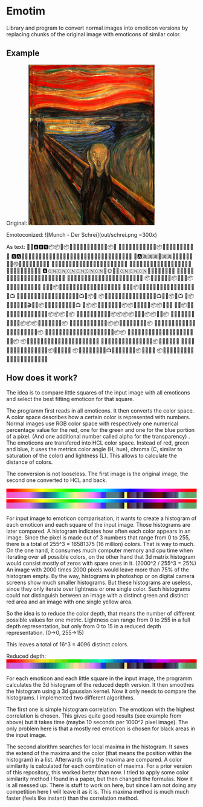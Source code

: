
Emotim
======

Library and program to convert normal images into emoticon versions by replacing chunks of the original image with emoticons of similar color.

Example
-------

Original:
![Munch - Der Schrei](assets/input/schrei.jpg)

Emotoconized:
![Munch - Der Schrei](out/schrei.png =300x)

As text:
🐻🈵🅰🅰🅰📦📦🐉📦🐻🚪🐻🏉🏉🏉🉑🎃🉑🐻🐻📦🐻
🏉🏉🏉🐻🏉🏉🉑🚪🚪🚪🏉📦🐊🏉🏉🏉🏉🏉🏉🐻🐻🐻
🅰🅰🏉🏉🏉🏉🏉🇨🇳🇨🇳🎃🈵🇨🇳🇨🇳🇨🇳🇨🇳🇨🇳🇨🇳🇨🇳🇨🇳🇨🇳🇨🇳🚪
🐻🅰🈵🈵🈵🏉🈵🈵🇨🇳🇨🇳🇨🇳🇨🇳🉑🌞🌞📙📙📙📙🎃🎃🏉
🎃🏉🏉🚪🐻🉑🏉🏉📙📙📙🌞🌞🌞🏉🏉🏉🉑🉑📙📙📙
💩🏉🇨🇳📙🌞🉑🉑🉑🉑🉑📙🌞📔📔🆚🇨🇳🇨🇳🇨🇳🎃🇨🇳🇨🇳🏉
🅰🇨🇳🇨🇳🇨🇳🇨🇳🇨🇳🇨🇳🔴🌞🌝🌝🇨🇳🇨🇳🇨🇳📙📙📙📙📙📙📙🏉
🎃🉑📙🉑📙📙📙📙🆚🆚📙📙📙📙📙👥🐗🐗🐗🐗👹🐗
💩🐗🐗🐗🐗🐗🐗🐗🐗🐗👜🐗🐗🐗🐗🐗🐗👥🐗🐗🐗🐗
📦🙉🐻🐻🌞📙🙉📦🐻🐻🚪📦🙈🙉🐗🐗🐗🐗🐗🐗🐗🐗
💩🐗🐗📦🏉🚪🚪🚪🚪🚪🏉🙉🐗🐗👥🌌🐗🐗🐗🐗📼🐗
💩👜🐗📦👝🚪🌝👝🙉🚪🚪🙉👝🙉👥👹🐗👥👥🐗🐗📺
🐗👜🐗👜👥👥👥👥👥👥👥👥👥👥👥👥👥👥📺🐗📦🙈
📦👜🐗👜👜👥👥👥👥👥👥👥👥👥👥👥📺🐊🐗📦🐗📺
👜📦👜💩👜👜👥👥🎬👥👥📦🚪🚪👥🐗🐗🐗🙉🙉🐗📺
💩📦📦👜🍩👜🐗🐻🌚🐗📦📦🏉🚪🐗🐗🐗📦📦🙉🐗🐴
💩💩📦👜🐗🍩👜🐗🏉🐗🙉🚪🚪🚪🐗🙉🐗📦📦📦🙉📦
💩💩💩👜🐗👜🐗👜🐗👜📦📦📦📦🐗🐗🐗📦📦🙉🙉📦
💩👜💩💩🐗🐗🐗🍩💩🐗🐗📦📦📦🐗🐗🐗👜🙉🙉🙉📦
💩👜💩🐗💩👜🐗🍩🐗👜🐗📦📦👜🐗👜👜🐗🙉🙉🙉📦
💩💩👜🐗👜💩🐗🍩🐗🐗🐗👹🐗👹👹🉑👜👜🙉🙉🙉📦
👜💩💩👜👜💩👜🐗🐴🐗🐗🐗🐗👹🐗👹🉑👜🙉🙉📦📦
💩💩👜💩👜💩💩👜🐗🐗🐗🐗🐗👹🐗🐗👹🐻🐻💩💩📦
📦💩👜💩💩💩🐗👜🐗🐗👹🐗🐗👹🐗🐗🐗🐗🐻🏉💩💩
👜👜👜💩💩👜👜🙉👜🐗🐗🐗🐗🐗🐗📦🐗🐗🐗🍩🏉💩
👜👜💩👜💩💩👜💩🐗🐗🐗🐗🐗🐗🐗🐗📦🐗🐗👹🍩🐻
📦👜💩🐗💩💩👜💩🙉📺👹🐗🐗👜🐗🐗👹📦👜🍩👹🍩
📦👜💩👜👜💩💩💩🙉🐗👹🐗👹💩👜👜🐗👹🐻🍩💩🐗


How does it work?
-----------------

The idea is to compare little squares of the input image with all emoticons and select the best fitting
emoticon for that square.

The programm first reads in all emoticons. It then converts the color space. A color space describes how a certain color is represented with numbers. Normal images use RGB color space with respectively one numerical percentage value for the red, one for the green and one for the blue portion of a pixel. (And one additional number called alpha for the transparency) . The emoticons are transfered into HCL color space. Instead of red, green and blue, it uses the metrics color angle (H, hue), chroma (C, similar to saturation of the color) and lightness (L). This allows to calculate the distance of colors.


The conversion is not looseless. The first image is the original image, the second one converted to HCL and back.

![RGB test image](assets/test/hsvtest.png)
![RGB test image](out/hsltest_convert_and_back.png)

For input image to emoticon comparisation, it wants to create a histogram of each emoticon and each square of the input image. Those histograms are later compared. A histogram indicates how often each color appears in an image. Since the pixel is made out of 3 numbers that range from 0 to 255, there is a total of 255^3 = 16581375 (16 million) colors. That is way to much. On the one hand, it consumes much computer memory and cpu time when iterating over all possible colors, on the other hand that 3d matrix histogram would consist mostly of zeros with spare ones in it. (2000^2 / 255^3 = 25%) An image with 2000 times 2000 pixels would leave more than 75% of the histogram empty. By the way, histograms in photoshop or on digital camera screens show much smaller histograms. But these histograms are useless, since they only iterate over lightness or one single color. Such histograms could not distinguish between an image with a distinct green and distinct red area and an image with one single yellow area.

So the idea is to reduce the color depth, that means the number of different possible values for one metric. Lightness can range from 0 to 255 in a full depth representation, but only from 0 to 15 in a reduced depth representation. (0->0, 255->15)

This leaves a total of 16^3 = 4096 distinct colors.

Reduced depth:
![RGB test image](out/hsltest_convert_and_back_reduced.png)

For each emoticon and each little square in the input image, the programm calculates the 3d histogram of the reduced depth version. It then smoothes the histogram using a 3d gaussian kernel. Now it only needs to compare the histograms. I implemented two different algorithms.

The first one is simple histogram correlation. The emoticon with the highest correlation is chosen. This gives quite good results (see example from above) but it takes time (maybe 10 seconds per 1000^2 pixel image). The only problem here is that a mostly red emoticon is chosen for black areas in the input image.

The second alorithm searches for local maxima in the histogram. It saves the extend of the maxima and the color (that means the position within the histogram) in a list. Afterwards only the maxima are compared. A color similarity is calculated for each combination of maxima. For a prior version of this repository, this worked better than now. I tried to apply some color similarity method I found in a paper, but then changed the formulas. Now it is all messed up. There is stuff to work on here, but since I am not doing any competition here I will leave it as it is. This maxima method is much much faster (feels like instant) than the correlation method.


